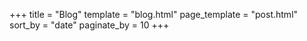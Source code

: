 +++
title = "Blog"
template = "blog.html"
page_template = "post.html"
sort_by = "date"
paginate_by = 10
+++
